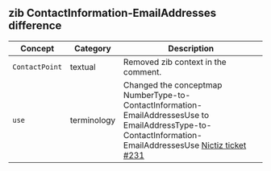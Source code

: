 ## zib ContactInformation-EmailAddresses difference

| Concept         | Category          | Description                             | 
|-----------------|-------------------|-----------------------------------------|
| `ContactPoint` | textual | Removed zib context in the comment. |
|`use` | terminology | Changed the conceptmap NumberType-to-ContactInformation-EmailAddressesUse to EmailAddressType-to-ContactInformation-EmailAddressesUse [Nictiz ticket #231](https://github.com/Nictiz/Nictiz-R4-zib2020/issues/231) | 